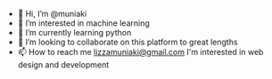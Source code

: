 - 👋 Hi, I’m @muniaki
- 👀 I’m interested in machine learning 
- 🌱 I’m currently learning python 
- 💞️ I’m looking to collaborate on this platform to great lengths 
- 📫 How to reach me lizzamuniaki@gmail.com
I'm interested in web design and development 

<!---
muniaki/muniaki is a ✨ special ✨ repository because its `README.md` (this file) appears on your GitHub profile.
You can click the Preview link to take a look at your changes.
--->
